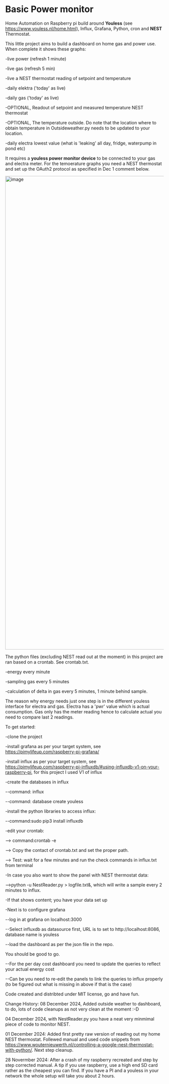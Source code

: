 # Basic Power monitor

Home Automation on Raspberry pi build around **Youless** (see https://www.youless.nl/home.html), Influx, Grafana, Python, cron and **NEST** Thermostat.

This little project aims to build a dashboard on home gas and power use. When complete it shows these graphs:

-live power (refresh 1 minute)

-live gas (refresh 5 min)

-live a NEST thermostat reading of setpoint and temperature 

-daily elektra ('today' as live)

-daily gas ('today' as live)

-OPTIONAL, Readout of setpoint and measured temperature NEST thermostat

-OPTIONAL, The temperature outside. Do note that the location where to obtain temperature in Outsideweather.py needs to be updated to your location.

-daily electra lowest value (what is 'leaking' all day, fridge, waterpump in pond etc)

It requires a **youless power monitor device** to be connected to your gas and electra meter. For the temoerature graphs you need a NEST thermostat and set up the OAuth2 protocol as specified in Dec 1 comment below. 

<img width="1505" alt="image" src="https://github.com/user-attachments/assets/56caf1c0-faa0-46ac-910c-3beb5dedb711">


The python files (excluding NEST read out at the moment) in this project are ran based on a crontab. See crontab.txt. 

-energy every minute

-sampling gas every 5 minutes

-calculation of delta in gas every 5 minutes, 1 minute behind sample.

The reason why energy needs just one step is in the different youless interface for electra and gas. Electra has a 'pwr' value which is actual consumption. Gas only has the meter reading hence to calculate actual you need to compare last 2 readings.

To get started:

-clone the project

-install grafana as per your target system, see https://pimylifeup.com/raspberry-pi-grafana/

-install influx as per your target system, see https://pimylifeup.com/raspberry-pi-influxdb/#using-influxdb-v1-on-your-raspberry-pi, for this project I used V1 of influx

-create the databases in influx

--command: influx

--command: database create youless

-install the python libraries to access influx:

--command:sudo pip3 install influxdb

-edit your crontab:

--> command:crontab -e

--> Copy the contact of crontab.txt and set the proper path.

--> Test: wait for a few minutes and run the check commands in influx.txt from terminal

-In case you also want to show the panel with NEST thermostat data:

-->python -u NestReader.py > logfile.txt&, which will write a sample every 2 minutes to influx.

-If that shows content; you have your data set up

-Next is to configure grafana 

--log in at grafana on localhost:3000

--Select influxdb as datasource first, URL is to set to http://localhost:8086, database name is youless

--load the dashboard as per the json file in the repo.

You should be good to go. 

--For the per day cost dashboard you need to update the queries to reflect your actual energy cost

--Can be you need to re-edit the panels to link the queries to influx properly (to be figured out what is missing in above if that is the case)

Code created and distribted under MIT license, go and have fun.

Change History:
08 December 2024, Added outside weather to dashboard, to do, lots of code cleanups as not very clean at the moment :-D

04 December 2024, with NestReader.py you have a neat very minmimal piece of code to monitor NEST.

01 December 2024: Added first pretty raw version of reading out my home NEST thermostat. Follewed manual and used code snippets from https://www.wouternieuwerth.nl/controlling-a-google-nest-thermostat-with-python/. Next step cleanup. 

28 Novermber 2024: After a crash of my raspberry recreated and step by step corrected manual. A tip if you use raspberry, use a high end SD card rather as the cheapest you can find. If you have a PI and a youless in your network the whole setup will take you about 2 hours.


